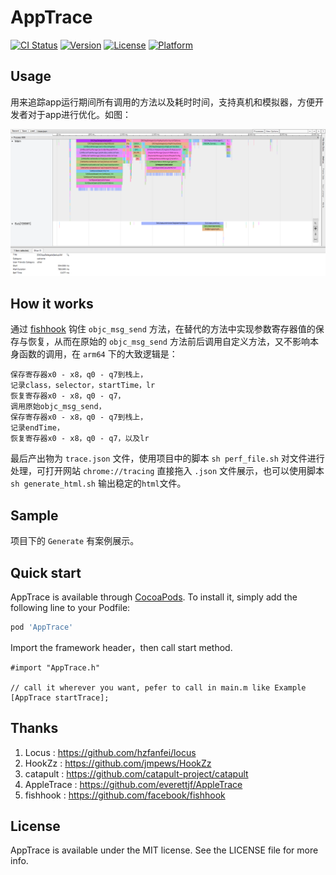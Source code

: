 # AppTrace

[![CI Status](https://img.shields.io/travis/chenzhengxu2/AppTrace.svg?style=flat)](https://travis-ci.org/chenzhengxu2/AppTrace)
[![Version](https://img.shields.io/cocoapods/v/AppTrace.svg?style=flat)](https://cocoapods.org/pods/AppTrace)
[![License](https://img.shields.io/cocoapods/l/AppTrace.svg?style=flat)](https://cocoapods.org/pods/AppTrace)
[![Platform](https://img.shields.io/cocoapods/p/AppTrace.svg?style=flat)](https://cocoapods.org/pods/AppTrace)

## Usage

用来追踪app运行期间所有调用的方法以及耗时时间，支持真机和模拟器，方便开发者对于app进行优化。如图：

![sample](./resources/sample.png)

## How it works

通过 [fishhook](https://github.com/facebook/fishhook) 钩住 `objc_msg_send` 方法，在替代的方法中实现参数寄存器值的保存与恢复，从而在原始的 `objc_msg_send` 方法前后调用自定义方法，又不影响本身函数的调用，在 `arm64` 下的大致逻辑是：

```
保存寄存器x0 - x8，q0 - q7到栈上，
记录class，selector，startTime，lr
恢复寄存器x0 - x8，q0 - q7，
调用原始objc_msg_send，
保存寄存器x0 - x8，q0 - q7到栈上，
记录endTime，
恢复寄存器x0 - x8，q0 - q7，以及lr
```

最后产出物为 `trace.json` 文件，使用项目中的脚本 `sh perf_file.sh` 对文件进行处理，可打开网站 `chrome://tracing` 直接拖入 `.json` 文件展示，也可以使用脚本 `sh generate_html.sh` 输出稳定的`html`文件。

## Sample

项目下的 `Generate` 有案例展示。

## Quick start

AppTrace is available through [CocoaPods](https://cocoapods.org). To install
it, simply add the following line to your Podfile:

```ruby
pod 'AppTrace'
```
Import the framework header，then call start method.

```objc
#import "AppTrace.h"

// call it wherever you want, pefer to call in main.m like Example
[AppTrace startTrace];
```

## Thanks

1. Locus : https://github.com/hzfanfei/locus
1. HookZz : https://github.com/jmpews/HookZz
1. catapult : https://github.com/catapult-project/catapult
1. AppleTrace : https://github.com/everettjf/AppleTrace
1. fishhook : https://github.com/facebook/fishhook

## License

AppTrace is available under the MIT license. See the LICENSE file for more info.
